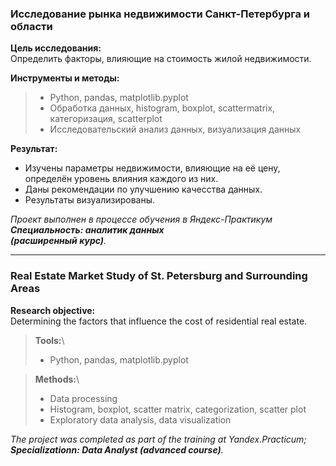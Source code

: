 ### **Исследование рынка недвижимости Санкт-Петербурга и области**

**Цель исследования:**\
Определить факторы, влияющие на стоимость жилой недвижимости.

**Инструменты и методы:**
> - Python, pandas, matplotlib.pyplot
> - Обработка данных, histogram, boxplot, scattermatrix,\
категоризация, scatterplot
> - Исследовательский анализ данных, визуализация данных

**Результат:**
- Изучены параметры недвижимости, влияющие на её цену,\
   определён уровень влияния каждого из них.
- Даны рекомендации по улучшению качесства данных.
- Результаты визуализированы.

*Проект выполнен в процессе обучения в Яндекс-Практикум\
**Специальность: аналитик данных\
(расширенный курс)**.*
______________________________________

### **Real Estate Market Study of St. Petersburg and Surrounding Areas**

**Research objective:**\
Determining the factors that influence the cost of residential real estate.

>**Tools:**\
> - Python, pandas, matplotlib.pyplot

>**Methods:**\
> - Data processing
> - Histogram, boxplot, scatter matrix, categorization, scatter plot
> - Exploratory data analysis, data visualization

*The project was completed as part of the training at Yandex.Practicum;\
**Specializationn: Data Analyst (advanced course)**.*
